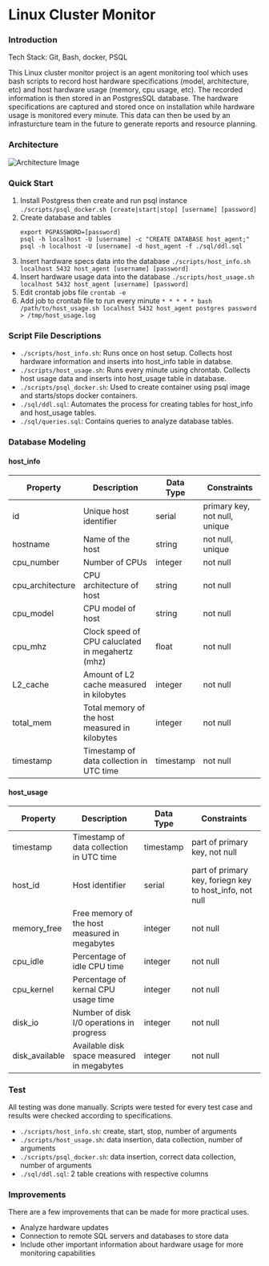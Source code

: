 # Linux Cluster Monitor

### Introduction

Tech Stack: Git, Bash, docker, PSQL

This Linux cluster monitor project is an agent monitoring tool which uses bash scripts to record host hardware specifications (model, architecture, etc) and host hardware usage (memory, cpu usage, etc). The recorded information is then stored in an PostgresSQL database. The hardware specifications are captured and stored once on installation while hardware usage is monitored every minute. This data can then be used by an infrasturcture team in the future to generate reports and resource planning.

### Architecture

![Architecture Image](https://github.com/jarviscanada/jarvis_data_eng_JunaidSyed/blob/feature/architecture/linux_sql/assets/Architecture.drawio.png)

### Quick Start

1. Install Postgress then create and run psql instance
   `./scripts/psql_docker.sh [create|start|stop] [username] [password]`
2. Create database and tables
   ```
   export PGPASSWORD=[password]
   psql -h localhost -U [username] -c "CREATE DATABASE host_agent;"
   psql -h localhost -U [username] -d host_agent -f ./sql/ddl.sql
   ```
3. Insert hardware specs data into the database
   `./scripts/host_info.sh localhost 5432 host_agent [username] [password]`
4. Insert hardware usage data into the database
   `./scripts/host_usage.sh localhost 5432 host_agent [username] [password]`
5. Edit crontab jobs file
   `crontab -e`
6. Add job to crontab file to run every minute
   `* * * * * bash /path/to/host_usage.sh localhost 5432 host_agent postgres password > /tmp/host_usage.log`

### Script File Descriptions

- `./scripts/host_info.sh`: Runs once on host setup. Collects host hardware information and inserts into host_info table in databse.
- `./scripts/host_usage.sh`: Runs every minute using chrontab. Collects host usage data and inserts into host_usage table in database.
- `./scripts/psql_docker.sh`: Used to create container using psql image and starts/stops docker containers.
- `./sql/ddl.sql`: Automates the process for creating tables for host_info and host_usage tables.
- `./sql/queries.sql`: Contains queries to analyze database tables.

### Database Modeling

#### host_info

| Property         | Description                                      | Data Type | Constraints                   |
| ---------------- | ------------------------------------------------ | --------- | ----------------------------- |
| id               | Unique host identifier                           | serial    | primary key, not null, unique |
| hostname         | Name of the host                                 | string    | not null, unique              |
| cpu_number       | Number of CPUs                                   | integer   | not null                      |
| cpu_architecture | CPU architecture of host                         | string    | not null                      |
| cpu_model        | CPU model of host                                | string    | not null                      |
| cpu_mhz          | Clock speed of CPU caluclated in megahertz (mhz) | float     | not null                      |
| L2_cache         | Amount of L2 cache measured in kilobytes         | integer   | not null                      |
| total_mem        | Total memory of the host measured in kilobytes   | integer   | not null                      |
| timestamp        | Timestamp of data collection in UTC time         | timestamp | not null                      |

#### host_usage

| Property       | Description                                   | Data Type | Constraints                                             |
| -------------- | --------------------------------------------- | --------- | ------------------------------------------------------- |
| timestamp      | Timestamp of data collection in UTC time      | timestamp | part of primary key, not null                           |
| host_id        | Host identifier                               | serial    | part of primary key, foriegn key to host_info, not null |
| memory_free    | Free memory of the host measured in megabytes | integer   | not null                                                |
| cpu_idle       | Percentage of idle CPU time                   | integer   | not null                                                |
| cpu_kernel     | Percentage of kernal CPU usage time           | integer   | not null                                                |
| disk_io        | Number of disk I/0 operations in progress     | integer   | not null                                                |
| disk_available | Available disk space measured in megabytes    | integer   | not null                                                |

### Test

All testing was done manually. Scripts were tested for every test case and results were checked according to specifications.

- `./scripts/host_info.sh`: create, start, stop, number of arguments
- `./scripts/host_usage.sh`: data insertion, data collection, number of arguments
- `./scripts/psql_docker.sh`: data insertion, correct data collection, number of arguments
- `./sql/ddl.sql`: 2 table creations with respective columns

### Improvements

There are a few improvements that can be made for more practical uses.

- Analyze hardware updates
- Connection to remote SQL servers and databases to store data
- Include other important information about hardware usage for more monitoring capabilities
